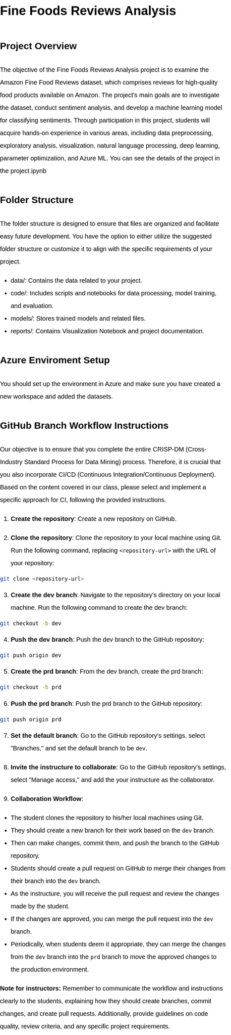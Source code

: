 
<style type="text/css">
/* Global styles */
html, body {
  margin: 0;
  padding: 0;
  background-color: white;
  color: black;
  font-family: 'Georgia', Arial, sans-serif;
  font-size: 20px;
  line-height: 2;
}

/* Container for slides */
.slides {
  display: flex;
  flex-wrap: wrap;
  justify-content: space-between;
  align-content: center;
  height: 100vh;
  padding: 0 5%;
  border: 10px solid black;
  border-radius: 20px;
  overflow: hidden;
}

/* Individual slide */
.slide {
  display: flex;
  flex-direction: column;
  justify-content: center;
  align-items: center;
  width: 100%;
  max-width: 1200px;
  height: 100%;
  margin: 0 auto;
  text-align: center;
  padding: 5%;
  border: 10px solid black;
  border-radius: 20px;
  background-color: white;
}

.slide-container {
  border-bottom: 1px solid black;
  padding-bottom: 20px;
}

/* Slide title */
.slide h1 {
  font-size: 4em;
  font-weight: bold;
  margin-bottom: 0.5em;
  color: black;
}

/* Slide subtitle */
.slide h2 {
  font-size: 2em;
  font-weight: normal;
  margin-bottom: 1em;
  color: #555;
}

/* Slide content */
.slide p {
  font-size: 1.5em;
  margin-bottom: 1em;
  color: #333;
}

/* Slide image */
.slide img {
  max-width: 100%;
  max-height: 70vh;
  margin-bottom: 1em;
}

/* Slide link */
.slide a {
  color: #0077cc;
}

/* Slide list */
.slide ul {
  list-style: none;
  text-align: left;
  margin-bottom: 1em;
}

/* Slide list item */
.slide li {
  margin-bottom: 0.5em;
}

/* Slide code block */
.slide pre {
  background-color: #f4f4f4;
  color: #333;
  padding: 1em;
  overflow-x: auto;
  font-size: 0.8em;
  margin-bottom: 1em;
}


/* Slide blockquote */
.slide blockquote {
  border-left: 5px solid #ccc;
  padding-left: 1em;
  font-style: italic;
  margin-bottom: 1em;
  color: #555;
}

</style>
# Fine Foods Reviews Analysis 
## Project Overview

The objective of the Fine Foods Reviews Analysis project is to examine the Amazon Fine Food Reviews dataset, which comprises reviews for high-quality food products available on Amazon. The project's main goals are to investigate the dataset, conduct sentiment analysis, and develop a machine learning model for classifying sentiments. Through participation in this project, students will acquire hands-on experience in various areas, including data preprocessing, exploratory analysis, visualization, natural language processing, deep learning, parameter optimization, and Azure ML. You can see the details of the project in the project.ipynb

## Folder Structure

The folder structure is designed to ensure that files are organized and facilitate easy future development. You have the option to either utilize the suggested folder structure or customize it to align with the specific requirements of your project.

- data/: Contains the data related to your project.
- code/: Includes scripts and notebooks for data processing, model training, and evaluation.
- models/: Stores trained models and related files.
- reports/: Contains Visualization Notebook and project documentation.


## Azure Enviroment Setup

You should set up the environment in Azure and make sure you have created a new workspace and added the datasets. 

## GitHub Branch Workflow Instructions

Our objective is to ensure that you complete the entire CRISP-DM (Cross-Industry Standard Process for Data Mining) process. Therefore, it is crucial that you also incorporate CI/CD (Continuous Integration/Continuous Deployment). Based on the content covered in our class, please select and implement a specific approach for CI, following the provided instructions.

1. **Create the repository**: Create a new repository on GitHub.

2. **Clone the repository**: Clone the repository to your local machine using Git. Run the following command, replacing `<repository-url>` with the URL of your repository:

```bash
git clone <repository-url>
```


3. **Create the dev branch**: Navigate to the repository's directory on your local machine. Run the following command to create the dev branch:

```bash
git checkout -b dev
```


4. **Push the dev branch**: Push the dev branch to the GitHub repository:

```bash
git push origin dev
```


5. **Create the prd branch**: From the dev branch, create the prd branch:

```bash
git checkout -b prd
```


6. **Push the prd branch**: Push the prd branch to the GitHub repository:

```bash
git push origin prd
```


7. **Set the default branch**: Go to the GitHub repository's settings, select "Branches," and set the default branch to be `dev`.

8. **Invite the instructure to collaborate**: Go to the GitHub repository's settings, select "Manage access," and add the your instructure as the collaborator.

9. **Collaboration Workflow**:
- The student clones the repository to his/her local machines using Git.
- They should create a new branch for their work based on the `dev` branch.
- Then can make changes, commit them, and push the branch to the GitHub repository.
- Students should create a pull request on GitHub to merge their changes from their branch into the `dev` branch.
- As the instructure, you will receive the pull request and review the changes made by the student.
- If the changes are approved, you can merge the pull request into the `dev` branch.
- Periodically, when students deem it appropriate, they can merge the changes from the `dev` branch into the `prd` branch to move the approved changes to the production environment.

**Note for instructors:** Remember to communicate the workflow and 
instructions clearly to the students, explaining how they should create branches, commit changes, and create pull requests. Additionally, provide guidelines on code quality, review criteria, and any specific project requirements.
